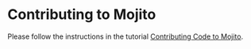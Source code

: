 # Contributing to Mojito

Please follow the instructions in the tutorial [Contributing Code to Mojito](https://github.com/yahoo/mojito/wiki/Contributing-Code-to-Mojito).

